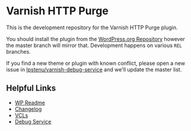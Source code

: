 Varnish HTTP Purge
==================

This is the development repository for the Varnish HTTP Purge plugin.

You should install the plugin from the [WordPress.org Repository](http://wordpress.org/plugins/varnish-http-purge/) however the master branch will mirror that. Development happens on various `REL` branches.

If you find a new theme or plugin with known conflict, please open a new issue in [Ipstenu/varnish-debug-service](https://github.com/Ipstenu/varnish-debug-service) and we'll update the master list.

## Helpful Links

* [WP Readme](readme.txt)
* [Changelog](changelog.txt)
* [VCLs](https://github.com/Ipstenu/varnish-http-purge/wiki/Sample-VCLs)
* [Debug Service](https://github.com/Ipstenu/varnish-debug-service/)